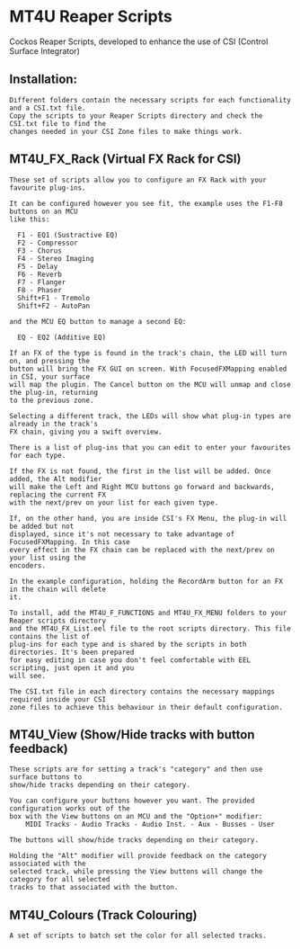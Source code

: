# MT4U Reaper Scripts

Cockos Reaper Scripts, developed to enhance the use of CSI (Control Surface Integrator)

Installation:
-------------
    Different folders contain the necessary scripts for each functionality and a CSI.txt file.
    Copy the scripts to your Reaper Scripts directory and check the CSI.txt file to find the
    changes needed in your CSI Zone files to make things work.

MT4U_FX_Rack (Virtual FX Rack for CSI)
--------------------------------------
    These set of scripts allow you to configure an FX Rack with your favourite plug-ins.

    It can be configured however you see fit, the example uses the F1-F8 buttons on an MCU 
    like this:
    
      F1 - EQ1 (Sustractive EQ)  
      F2 - Compressor   
      F3 - Chorus   
      F4 - Stereo Imaging   
      F5 - Delay   
      F6 - Reverb   
      F7 - Flanger   
      F8 - Phaser  
      Shift+F1 - Tremolo  
      Shift+F2 - AutoPan  
    
    and the MCU EQ button to manage a second EQ:
    
      EQ - EQ2 (Additive EQ) 
    
    If an FX of the type is found in the track's chain, the LED will turn on, and pressing the
    button will bring the FX GUI on screen. With FocusedFXMapping enabled in CSI, your surface 
    will map the plugin. The Cancel button on the MCU will unmap and close the plug-in, returning
    to the previous zone.
    
    Selecting a different track, the LEDs will show what plug-in types are already in the track's 
    FX chain, giving you a swift overview.
    
    There is a list of plug-ins that you can edit to enter your favourites for each type.
    
    If the FX is not found, the first in the list will be added. Once added, the Alt modifier 
    will make the Left and Right MCU buttons go forward and backwards, replacing the current FX 
    with the next/prev on your list for each given type.
    
    If, on the other hand, you are inside CSI's FX Menu, the plug-in will be added but not 
    displayed, since it's not necessary to take advantage of FocusedFXMapping. In this case 
    every effect in the FX chain can be replaced with the next/prev on your list using the 
    encoders.
    
    In the example configuration, holding the RecordArm button for an FX in the chain will delete 
    it.
    
    To install, add the MT4U_F_FUNCTIONS and MT4U_FX_MENU folders to your Reaper scripts directory 
    and the MT4U_FX_List.eel file to the root scripts directory. This file contains the list of 
    plug-ins for each type and is shared by the scripts in both directories. It's been prepared 
    for easy editing in case you don't feel comfortable with EEL scripting, just open it and you 
    will see.
    
    The CSI.txt file in each directory contains the necessary mappings required inside your CSI 
    zone files to achieve this behaviour in their default configuration.

MT4U_View (Show/Hide tracks with button feedback)
-------------------------------------------------
    These scripts are for setting a track's "category" and then use surface buttons to
    show/hide tracks depending on their category.

    You can configure your buttons however you want. The provided configuration works out of the
    box with the View buttons on an MCU and the "Option+" modifier:
        MIDI Tracks - Audio Tracks - Audio Inst. - Aux - Busses - User
   
    The buttons will show/hide tracks depending on their category.

    Holding the "Alt" modifier will provide feedback on the category associated with the 
    selected track, while pressing the View buttons will change the category for all selected 
    tracks to that associated with the button.

MT4U_Colours (Track Colouring)
------------
    A set of scripts to batch set the color for all selected tracks.
